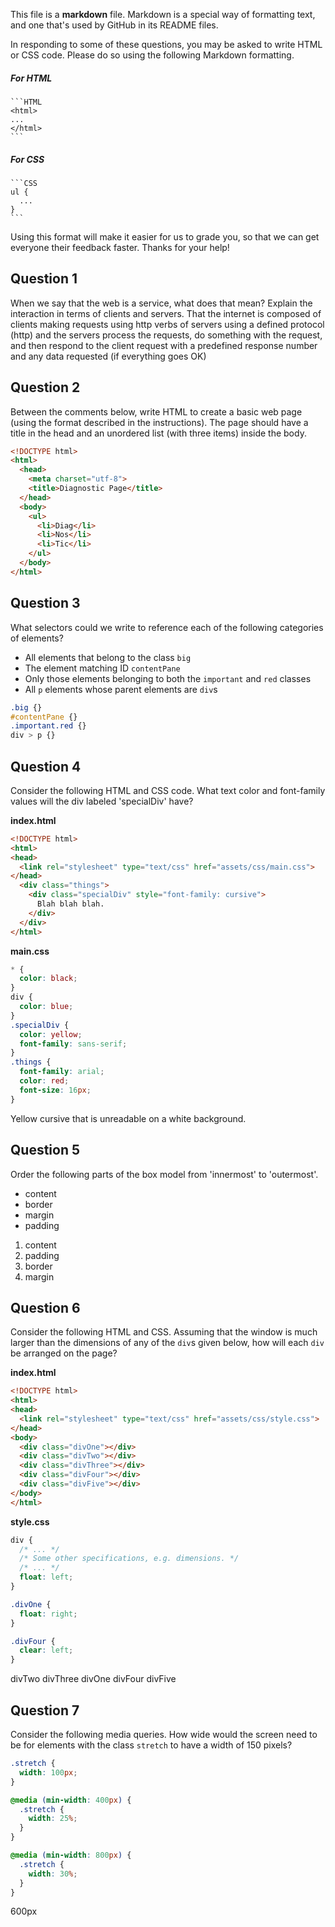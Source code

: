 This file is a **markdown** file. Markdown is a special way of formatting text, and one that's used by GitHub in its README files.

In responding to some of these questions, you may be asked to write HTML or CSS code. Please do so using the following Markdown formatting.

##### For HTML

    ```HTML
    <html>
    ...
    </html>
    ```

##### For CSS

    ```CSS
    ul {
      ...
    }
    ```

Using this format will make it easier for us to grade you, so that we can get everyone their feedback faster. Thanks for your help!

## Question 1

When we say that the web is a service, what does that mean? Explain the interaction in terms of clients and servers.
That the internet is composed of clients making requests using http verbs of servers using a defined protocol (http) and the servers process the requests, do something with the request, and then respond to the client request with a predefined
response number and any data requested (if everything goes OK)

## Question 2

Between the comments below, write HTML to create a basic web page (using the format described in the instructions). The page should have a title in the head and an unordered list (with three items) inside the body.

```HTML
<!DOCTYPE html>
<html>
  <head>
    <meta charset="utf-8">
    <title>Diagnostic Page</title>
  </head>
  <body>
    <ul>
      <li>Diag</li>
      <li>Nos</li>
      <li>Tic</li>
    </ul>
  </body>
</html>
```

## Question 3

What selectors could we write to reference each of the following categories of elements?
* All elements that belong to the class `big`
* The element matching ID `contentPane`
* Only those elements belonging to both the `important` and `red` classes
* All `p` elements whose parent elements are `div`s

```CSS
.big {}
#contentPane {}
.important.red {}
div > p {}
```

## Question 4

Consider the following HTML and CSS code. What text color and font-family values will the div labeled 'specialDiv' have?

**index.html**
```HTML
<!DOCTYPE html>
<html>
<head>
  <link rel="stylesheet" type="text/css" href="assets/css/main.css">
</head>
  <div class="things">
    <div class="specialDiv" style="font-family: cursive">
      Blah blah blah.
    </div>
  </div>
</html>
```

**main.css**
```CSS
* {
  color: black;
}
div {
  color: blue;
}
.specialDiv {
  color: yellow;
  font-family: sans-serif;
}
.things {
  font-family: arial;
  color: red;
  font-size: 16px;
}
```

Yellow cursive that is unreadable on a white background.

## Question 5

Order the following parts of the box model from 'innermost' to 'outermost'.
* content
* border
* margin
* padding

1. content
2. padding
3. border
4. margin

## Question 6

Consider the following HTML and CSS. Assuming that the window is much larger than the dimensions of any of the `div`s given below, how will each `div` be arranged on the page?

**index.html**

```HTML
<!DOCTYPE html>
<html>
<head>
  <link rel="stylesheet" type="text/css" href="assets/css/style.css">
</head>
<body>
  <div class="divOne"></div>
  <div class="divTwo"></div>
  <div class="divThree"></div>
  <div class="divFour"></div>
  <div class="divFive"></div>
</body>
</html>
```

**style.css**

```CSS
div {
  /* ... */
  /* Some other specifications, e.g. dimensions. */
  /* ... */
  float: left;
}

.divOne {
  float: right;
}

.divFour {
  clear: left;
}
```

divTwo divThree                       divOne
divFour divFive

## Question 7

Consider the following media queries. How wide would the screen need to be for elements with the class `stretch` to have a width of 150 pixels?

```CSS
.stretch {
  width: 100px;
}

@media (min-width: 400px) {
  .stretch {
    width: 25%;
  }
}

@media (min-width: 800px) {
  .stretch {
    width: 30%;
  }
}
```

600px
